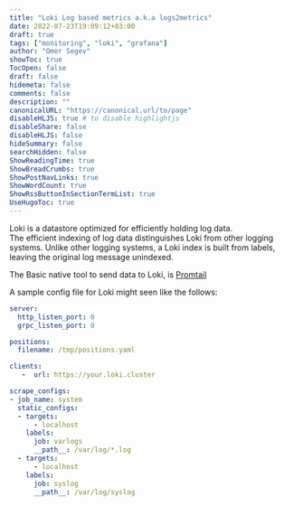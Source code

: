 ```yaml
---
title: "Loki Log based metrics a.k.a logs2metrics"
date: 2022-07-23T19:09:12+03:00
draft: true
tags: ["monitoring", "loki", "grafana"]
author: "Omer Segev"
showToc: true
TocOpen: false
draft: false
hidemeta: false
comments: false
description: ""
canonicalURL: "https://canonical.url/to/page"
disableHLJS: true # to disable highlightjs
disableShare: false
disableHLJS: false
hideSummary: false
searchHidden: false
ShowReadingTime: true
ShowBreadCrumbs: true
ShowPostNavLinks: true
ShowWordCount: true
ShowRssButtonInSectionTermList: true
UseHugoToc: true
---
```


Loki is a datastore optimized for efficiently holding log data.  
The efficient indexing of log data distinguishes Loki from other logging systems. Unlike other logging systems, a Loki index is built from labels, leaving the original log message unindexed.  
  
The Basic native tool to send data to Loki, is [Promtail](https://grafana.com/docs/loki/latest/clients/promtail/#:~:text=Promtail%20is%20an%20agent%20which,applications%20needed%20to%20be%20monitored.)

A sample config file for Loki might seen like the follows:
```yaml
server:
  http_listen_port: 0
  grpc_listen_port: 0

positions:
  filename: /tmp/positions.yaml

clients:
   -  url: https://your.loki.cluster

scrape_configs:
- job_name: system
  static_configs:
  - targets:
      - localhost
    labels:
      job: varlogs
      __path__: /var/log/*.log
  - targets:
      - localhost
    labels:
      job: syslog
      __path__: /var/log/syslog
```